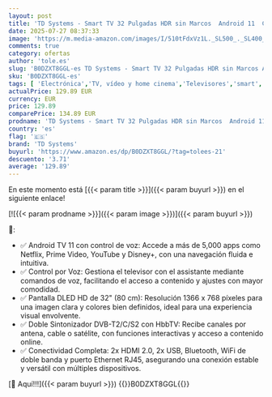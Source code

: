 ```yaml
---
layout: post
title: 'TD Systems - Smart TV 32 Pulgadas HDR sin Marcos  Android 11  Control por Voz  televisión TDT 2025. Televisor con 3 años de Garantia - PRIME32K20GLE'
date: 2025-07-27 08:37:33
image: 'https://m.media-amazon.com/images/I/510tFdxVz1L._SL500_._SL400_.jpg'
comments: true
category: ofertas
author: 'tole.es'
slug: 'B0DZXT8GGL-es TD Systems - Smart TV 32 Pulgadas HDR sin Marcos Android...'
sku: 'B0DZXT8GGL-es'
tags: [ 'Electrónica','TV, vídeo y home cinema','Televisores','smart','td systems','televisor','tv','🇪🇸', ]
actualPrice: 129.89 EUR
currency: EUR
price: 129.89
comparePrice: 134.89 EUR
prodname: 'TD Systems - Smart TV 32 Pulgadas HDR sin Marcos  Android 11  Control por Voz  televisión TDT 2025. Televisor con 3 años de Garantia - PRIME32K20GLE'
country: 'es'
flag: '🇪🇸'
brand: 'TD Systems'
buyurl: 'https://www.amazon.es/dp/B0DZXT8GGL/?tag=tolees-21'
descuento: '3.71'
average: '129.89'
---
```


En este momento está [{{< param title >}}]({{< param buyurl >}}) en el siguiente enlace!

[![{{< param prodname >}}]({{< param image >}})]({{< param buyurl >}})

🔎:

- ✅ Android TV 11 con control de voz: Accede a más de 5,000 apps como Netflix, Prime Video, YouTube y Disney+, con una navegación fluida e intuitiva.
- ✅ Control por Voz: Gestiona el televisor con el assistante mediante comandos de voz, facilitando el acceso a contenido y ajustes con mayor comodidad.
- ✅ Pantalla DLED HD de 32" (80 cm): Resolución 1366 x 768 píxeles para una imagen clara y colores bien definidos, ideal para una experiencia visual envolvente.
- ✅ Doble Sintonizador DVB-T2/C/S2 con HbbTV: Recibe canales por antena, cable o satélite, con funciones interactivas y acceso a contenido online.
- ✅ Conectividad Completa: 2x HDMI 2.0, 2x USB, Bluetooth, WiFi de doble banda y puerto Ethernet RJ45, asegurando una conexión estable y versátil con múltiples dispositivos.

[🛒 Aquí!!!]({{< param buyurl >}})
{{<world>}}B0DZXT8GGL{{</world>}}
